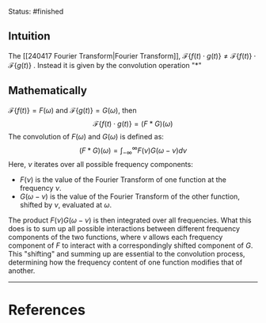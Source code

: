 Status: #finished 
## Intuition 
The [[240417 Fourier Transform|Fourier Transform]],  $\mathcal F\{f(t)\cdot g(t)\} \ne \mathcal F\{f(t)\}\cdot \mathcal F\{g(t)\}$ . Instead it is given by the convolution operation "$*$"
## Mathematically 
$\mathcal{F}\{f(t)\}=F(\omega)$ and $\mathcal{F}\{g(t)\}=G(\omega)$, then 
$$\mathcal{F}\{f(t) \cdot g(t)\}=(F * G)(\omega)$$
The convolution of $F(\omega)$ and $G(\omega)$ is defined as:
$$
(F * G)(\omega)=\int_{-\infty}^{\infty} F(\nu) G(\omega-\nu) d \nu
$$
Here, $\nu$ iterates over all possible frequency components:
- $F(\nu)$ is the value of the Fourier Transform of one function at the frequency $\nu$.
- $G(\omega-\nu)$ is the value of the Fourier Transform of the other function, shifted by $\nu$, evaluated at $\omega$.

The product $F(\nu) G(\omega-\nu)$ is then integrated over all frequencies. What this does is to sum up all possible interactions between different frequency components of the two functions, where $\nu$ allows each frequency component of $F$ to interact with a correspondingly shifted component of $G$. This "shifting" and summing up are essential to the convolution process, determining how the frequency content of one function modifies that of another.




---
# References
